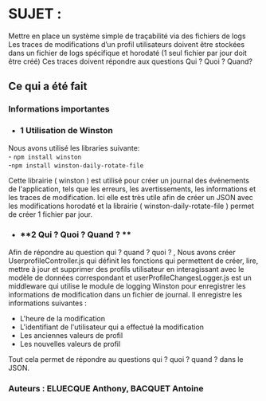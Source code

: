 # **SUJET :**
<p>
Mettre en place un système simple de traçabilité via des fichiers de logs
Les traces de modifications d’un profil utilisateurs doivent être stockées dans
un fichier de logs spécifique et horodaté (1 seul fichier par jour doit être créé)
Ces traces doivent répondre aux questions Qui ? Quoi ? Quand?
</p>


## **Ce qui a été fait**

### **Informations importantes**



- ### **1 Utilisation de Winston**

Nous avons utilisé les libraries suivante: 
<br> - ```npm install winston```
<br> -```npm install winston-daily-rotate-file```

<p>
Cette librairie ( winston ) est utilisé pour créer un journal des événements de l'application, tels que les erreurs, les avertissements, les informations et les traces de modification. Ici elle est très utile afin de créer un JSON avec les modifications horodaté et la librairie ( winston-daily-rotate-file ) permet de créer 1 fichier par jour.
</p>


- ### **2 Qui ? Quoi ? Quand ? **

<p>
Afin de répondre au question qui ? quand ?  quoi ? , Nous avons créer UserprofileController.js qui définit les fonctions qui permettent de créer, lire, mettre à jour et supprimer des profils utilisateur en interagissant avec le modèle de données correspondant et userProfileChangesLogger.js est un middleware qui utilise le module de logging Winston pour enregistrer les informations de modification dans un fichier de journal. Il enregistre les informations suivantes :

- L'heure de la modification
- L'identifiant de l'utilisateur qui a effectué la modification
- Les anciennes valeurs de profil
- Les nouvelles valeurs de profil
    
Tout cela permet de répondre au questions qui ? quoi ? quand ? dans le JSON.
    
    

### **Auteurs : ELUECQUE Anthony, BACQUET Antoine**
